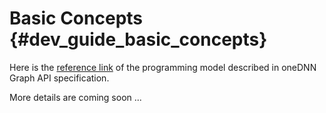 # Basic Concepts {#dev_guide_basic_concepts}

Here is the [reference link](https://spec.oneapi.com/onednn-graph/latest/programming_model.html)
of the programming model described in oneDNN Graph API specification.

More details are coming soon ...
